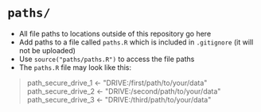 # `paths/`

* All file paths to locations outside of this repository go here
* Add paths to a file called `paths.R` which is included in `.gitignore` (it will not be uploaded)
* Use `source("paths/paths.R")` to access the file paths
* The `paths.R` file may look like this:
> path_secure_drive_1 <- "DRIVE:/first/path/to/your/data"
> path_secure_drive_2 <- "DRIVE:/second/path/to/your/data"
> path_secure_drive_3 <- "DRIVE:/third/path/to/your/data"
